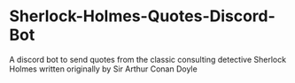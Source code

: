 # Sherlock-Holmes-Quotes-Discord-Bot
A discord bot to send quotes from the classic consulting detective Sherlock Holmes written originally by Sir Arthur Conan Doyle

